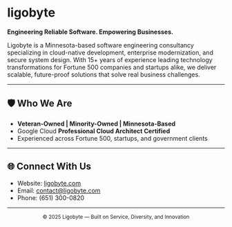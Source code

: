 # ligobyte

**Engineering Reliable Software. Empowering Businesses.**

Ligobyte is a Minnesota-based software engineering consultancy specializing in cloud-native development, enterprise modernization, and secure system design. With 15+ years of experience leading technology transformations for Fortune 500 companies and startups alike, we deliver scalable, future-proof solutions that solve real business challenges.

---

## 🛡️ Who We Are
- **Veteran-Owned | Minority-Owned | Minnesota-Based**
- Google Cloud **Professional Cloud Architect Certified**
- Experienced across Fortune 500, startups, and government clients

---

## 🌐 Connect With Us
- Website: [ligobyte.com](https://www.ligobyte.com)  
- Email: [contact@ligobyte.com](mailto:contact@ligobyte.com)  
- Phone: (651) 300-0820‬ 

---

<div align="center">
  <sub>© 2025 Ligobyte — Built on Service, Diversity, and Innovation</sub>
</div>
